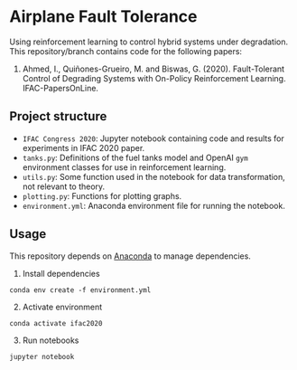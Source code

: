 # Airplane Fault Tolerance

Using reinforcement learning to control hybrid systems under degradation. This repository/branch contains code for the following papers:

1. Ahmed, I., Quiñones-Grueiro, M. and Biswas, G. (2020). Fault-Tolerant Control of Degrading Systems with On-Policy Reinforcement Learning. IFAC-PapersOnLine.

## Project structure

* `IFAC Congress 2020`: Jupyter notebook containing code and results for experiments in IFAC 2020 paper.
* `tanks.py`: Definitions of the fuel tanks model and OpenAI `gym` environment classes for use in reinforcement learning.
* `utils.py`: Some function used in the notebook for data transformation, not relevant to theory.
* `plotting.py`: Functions for plotting graphs.
* `environment.yml`: Anaconda environment file for running the notebook.

## Usage

This repository depends on [Anaconda](https://docs.conda.io/en/latest/miniconda.html) to manage dependencies.

1. Install dependencies

```
conda env create -f environment.yml
```

2. Activate environment

```
conda activate ifac2020
```

3. Run notebooks

```
jupyter notebook
```